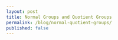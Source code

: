 ```yaml
---
layout: post
title: Normal Groups and Quotient Groups
permalink: /blog/normal-quotient-groups/
published: false
---
```



